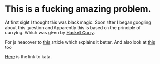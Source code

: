 # This is a fucking amazing problem. 

At first sight I thought this was black magic. Soon after I began googling about
this question and Apparently this is based on the principle of currying. Which 
was given by [Haskell Curry](https://wikipedia.org/wiki/Haskell_Curry).

For js headover to [this](https://hackernoon.com/currying-in-js-d9ddc64f162e) article which explains it better. 
And also look at [this](https://javascript.info/currying-partials) too

[Here](https://www.codewars.com/kata/539a0e4d85e3425cb0000a88/train/javascript) is the link to kata.
